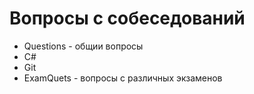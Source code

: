 # Вопросы с собеседований
- Questions - общии вопросы
- C# 
- Git
- ExamQuets - вопросы с различных экзаменов